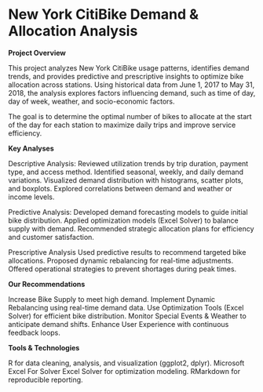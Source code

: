 # New York CitiBike Demand & Allocation Analysis
**Project Overview**

This project analyzes New York CitiBike usage patterns, identifies demand trends, and provides predictive and prescriptive insights to optimize bike allocation across stations. Using historical data from June 1, 2017 to May 31, 2018, the analysis explores factors influencing demand, such as time of day, day of week, weather, and socio-economic factors.

The goal is to determine the optimal number of bikes to allocate at the start of the day for each station to maximize daily trips and improve service efficiency.

 **Key Analyses**
 
Descriptive Analysis:
Reviewed utilization trends by trip duration, payment type, and access method.
Identified seasonal, weekly, and daily demand variations.
Visualized demand distribution with histograms, scatter plots, and boxplots.
Explored correlations between demand and weather or income levels.

Predictive Analysis:
Developed demand forecasting models to guide initial bike distribution.
Applied optimization models (Excel Solver) to balance supply with demand.
Recommended strategic allocation plans for efficiency and customer satisfaction.

Prescriptive Analysis
Used predictive results to recommend targeted bike allocations.
Proposed dynamic rebalancing for real-time adjustments.
Offered operational strategies to prevent shortages during peak times.

**Our Recommendations**

Increase Bike Supply to meet high demand.
Implement Dynamic Rebalancing using real-time demand data.
Use Optimization Tools (Excel Solver) for efficient bike distribution.
Monitor Special Events & Weather to anticipate demand shifts.
Enhance User Experience with continuous feedback loops.

**Tools & Technologies**

R for data cleaning, analysis, and visualization (ggplot2, dplyr).
Microsoft Excel For Solver
Excel Solver for optimization modeling.
RMarkdown for reproducible reporting.
